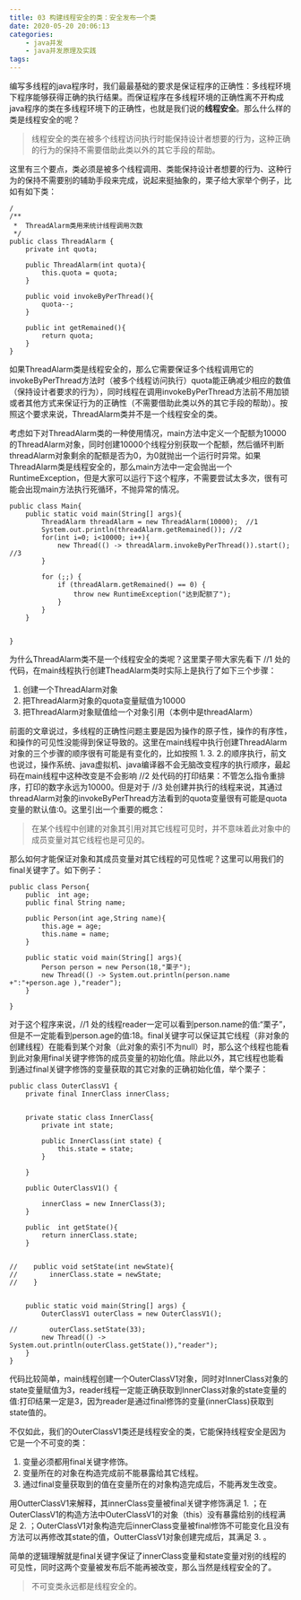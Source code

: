 ```yaml
---
title: 03 构建线程安全的类：安全发布一个类
date: 2020-05-20 20:06:13
categories:
    - java并发
    - java并发原理及实践
tags:
---
```


<!-- 正确性问题 -->

编写多线程的java程序时，我们最最基础的要求是保证程序的正确性：多线程环境下程序能够获得正确的执行结果。而保证程序在多线程环境的正确性离不开构成java程序的类在多线程环境下的正确性，也就是我们说的**线程安全**。那么什么样的类是线程安全的呢？

> 线程安全的类在被多个线程访问执行时能保持设计者想要的行为，这种正确的行为的保持不需要借助此类以外的其它手段的帮助。

这里有三个要点，类必须是被多个线程调用、类能保持设计者想要的行为、这种行为的保持不需要别的辅助手段来完成，说起来挺抽象的，栗子给大家举个例子，比如有如下类：

```
/
/**
 *  ThreadAlarm类用来统计线程调用次数
 */
public class ThreadAlarm {
    private int quota;

    public ThreadAlarm(int quota){
        this.quota = quota;
    }

    public void invokeByPerThread(){
        quota--;
    }

    public int getRemained(){
        return quota;
    }
}

```

如果ThreadAlarm类是线程安全的，那么它需要保证多个线程调用它的invokeByPerThread方法时（被多个线程访问执行）quota能正确减少相应的数值（保持设计者要求的行为），同时线程在调用invokeByPerThread方法前不用加锁或者其他方式来保证行为的正确性（不需要借助此类以外的其它手段的帮助）。按照这个要求来说，ThreadAlarm类并不是一个线程安全的类。

考虑如下对ThreadAlarm类的一种使用情况，main方法中定义一个配额为10000的ThreadAlarm对象，同时创建10000个线程分别获取一个配额，然后循环判断threadAlarm对象剩余的配额是否为0，为0就抛出一个运行时异常。如果ThreadAlarm类是线程安全的，那么main方法中一定会抛出一个RuntimeException，但是大家可以运行下这个程序，不需要尝试太多次，很有可能会出现main方法执行死循环，不抛异常的情况。

```
public class Main{
    public static void main(String[] args){
        ThreadAlarm threadAlarm = new ThreadAlarm(10000);  //1
        System.out.println(threadAlarm.getRemained()); //2
        for(int i=0; i<10000; i++){   
            new Thread(() -> threadAlarm.invokeByPerThread()).start();  //3
        }

        for (;;) {
            if (threadAlarm.getRemained() == 0) {
                throw new RuntimeException("达到配额了");
            }
        }
    }


}
```

为什么ThreadAlarm类不是一个线程安全的类呢？这里栗子带大家先看下 //1 处的代码，在main线程执行创建TheadAlarm类时实际上是执行了如下三个步骤：

1. 创建一个ThreadAlarm对象
2. 把ThreadAlarm对象的quota变量赋值为10000
3. 把ThreadAlarm对象赋值给一个对象引用（本例中是threadAlarm）

<!-- todo exchange url-->
前面的文章说过，多线程的正确性问题主要是因为操作的原子性，操作的有序性，和操作的可见性没能得到保证导致的。这里在main线程中执行创建ThreadAlarm对象的三个步骤的顺序很有可能是有变化的，比如按照 1. 3. 2.的顺序执行，前文<!-- todo exchange url --> 也说过，操作系统、java虚拟机、java编译器不会无脑改变程序的执行顺序，最起码在main线程中这种改变是不会影响 //2 处代码的打印结果：不管怎么指令重排序，打印的数字永远为10000。但是对于 //3 处创建并执行的线程来说，其通过threadAlarm对象的invokeByPerThread方法看到的quota变量很有可能是quota变量的默认值:0。这里引出一个重要的概念：

> 在某个线程中创建的对象其引用对其它线程可见时，并不意味着此对象中的成员变量对其它线程也是可见的。

那么如何才能保证对象和其成员变量对其它线程的可见性呢？这里可以用我们的final关键字了。如下例子：

```
public class Person{
    public  int age;
    public final String name;

    public Person(int age,String name){
        this.age = age;
        this.name = name;
    }

    public static void main(String[] args){
        Person person = new Person(18,"栗子");
        new Thread(() -> System.out.println(person.name +":"+person.age ),"reader");
    }

}
```
对于这个程序来说，//1 处的线程reader一定可以看到person.name的值:“栗子”，但是不一定能看到person.age的值:18。final关键字可以保证其它线程（非对象的创建线程）在能看到某个对象（此对象的索引不为null）时，那么这个线程也能看到此对象用final关键字修饰的成员变量的初始化值。除此以外，其它线程也能看到通过final关键字修饰的变量获取的其它对象的正确初始化值，举个栗子：

```
public class OuterClassV1 {
    private final InnerClass innerClass;


    private static class InnerClass{
        private int state;

        public InnerClass(int state) {
            this.state = state;
        }
        
    }

    public OuterClassV1() {

        innerClass = new InnerClass(3);
    }

    public  int getState(){
        return innerClass.state;
    }

    
//    public void setState(int newState){
//        innerClass.state = newState;
//    }


    public static void main(String[] args) {
        OuterClassV1 outerClass = new OuterClassV1();
        
//        outerClass.setState(33);
        new Thread(() -> System.out.println(outerClass.getState()),"reader");
    }
}
```
代码比较简单，main线程创建一个OuterClassV1对象，同时对InnerClass对象的state变量赋值为3，reader线程一定能正确获取到InnerClass对象的state变量的值:打印结果一定是3，因为reader是通过final修饰的变量(innerClass)获取到state值的。

不仅如此，我们的OuterClassV1类还是线程安全的类，它能保持线程安全是因为它是一个不可变的类：

1. 变量必须都用final关键字修饰。
2. 变量所在的对象在构造完成前不能暴露给其它线程。
3. 通过final变量获取到的值在变量所在的对象构造完成后，不能再发生改变。

用OutterClassV1来解释，其innerClass变量被final关键字修饰满足 1. ；在OuterClassV1的构造方法中OuterClassV1的对象（this）没有暴露给别的线程满足 2. ；OuterClassV1对象构造完后innerClass变量被final修饰不可能变化且没有方法可以再修改其state的值，OutterClassV1对象创建完成后，其满足 3. 。

简单的逻辑理解就是final关键字保证了innerClass变量和state变量对别的线程的可见性，同时这两个变量被发布后不能再被改变，那么当然是线程安全的了。

> 不可变类永远都是线程安全的。

























